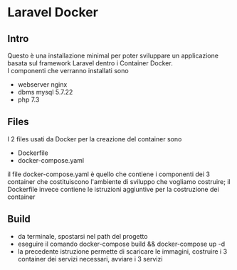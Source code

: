 # Laravel Docker

## Intro

Questo è una installazione minimal per poter sviluppare un applicazione basata sul framework Laravel dentro i Container Docker.  
I componenti che verranno installati sono 

- webserver nginx
- dbms mysql 5.7.22
- php 7.3

## Files

I 2 files usati da Docker per la creazione del container sono 

- Dockerfile
- docker-compose.yaml

il file docker-compose.yaml è quello che contiene i componenti dei 3 container che costituiscono l'ambiente di sviluppo che vogliamo costruire;
il Dockerfile invece contiene le istruzioni aggiuntive per la costruzione dei container

## Build

- da terminale, spostarsi nel path del progetto
- eseguire il comando docker-compose build && docker-compose up -d
- la precedente istruzione permette di scaricare le immagini, costruire i 3 container dei servizi necessari, avviare i 3 servizi